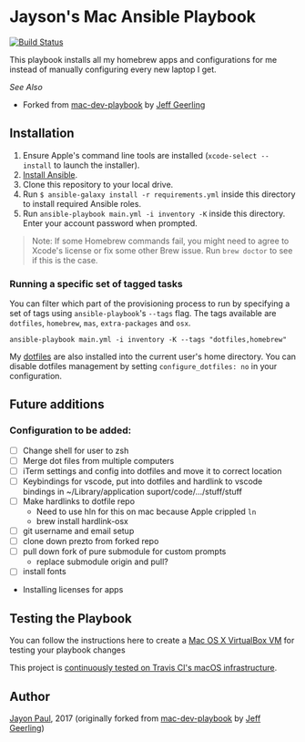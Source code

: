 # Jayson's Mac Ansible Playbook

[![Build Status](https://travis-ci.org/jayson/jayson-mac-ansible.svg?branch=master)](https://travis-ci.org/jayson/jayson-mac-ansible)

This playbook installs all my homebrew apps and configurations for me instead
of manually configuring every new laptop I get.

*See Also*
  - Forked from [mac-dev-playbook](https://github.com/geerlingguy/mac-dev-playbook) by [Jeff Geerling](http://www.jeffgeerling.com/)

## Installation

  1. Ensure Apple's command line tools are installed (`xcode-select --install` to launch the installer).
  2. [Install Ansible](http://docs.ansible.com/intro_installation.html).
  3. Clone this repository to your local drive.
  4. Run `$ ansible-galaxy install -r requirements.yml` inside this directory to install required Ansible roles.
  5. Run `ansible-playbook main.yml -i inventory -K` inside this directory. Enter your account password when prompted.

> Note: If some Homebrew commands fail, you might need to agree to Xcode's license or fix some other Brew issue. Run `brew doctor` to see if this is the case.

### Running a specific set of tagged tasks

You can filter which part of the provisioning process to run by specifying a set of tags using `ansible-playbook`'s `--tags` flag. The tags available are `dotfiles`, `homebrew`, `mas`, `extra-packages` and `osx`.

    ansible-playbook main.yml -i inventory -K --tags "dotfiles,homebrew"

My [dotfiles](https://github.com/gabe-ochoa/dotfiles) are also installed into the current user's home directory. You can disable dotfiles management by setting `configure_dotfiles: no` in your configuration.

## Future additions

### Configuration to be added:

  - [ ] Change shell for user to zsh
  - [ ] Merge dot files from multiple computers
  - [ ] iTerm settings and config into dotfiles and move it to correct location
  - [ ] Keybindings for vscode, put into dotfiles and hardlink to vscode bindings in ~/Library/application suport/code/.../stuff/stuff
  - [ ] Make hardlinks to dotfile repo
    - Need to use hln for this on mac because Apple crippled `ln`
    - brew install hardlink-osx
  - [ ] git username and email setup
  - [ ] clone down prezto from forked repo
  - [ ] pull down fork of pure submodule for custom prompts
    - replace submodule origin and pull?
  - [ ] install fonts 
  - Installing licenses for apps

## Testing the Playbook

  You can follow the instructions here to create a [Mac OS X VirtualBox VM](https://github.com/geerlingguy/mac-osx-virtualbox-vm) for testing your playbook changes

This project is [continuously tested on Travis CI's macOS infrastructure](https://travis-ci.org/jayson/jayson-mac-ansible).

## Author

  [Jayon Paul](http://www.jaysonmpaul.com/), 2017 (originally forked from [mac-dev-playbook](https://github.com/geerlingguy/mac-dev-playbook) by [Jeff Geerling](http://www.jeffgeerling.com/))
